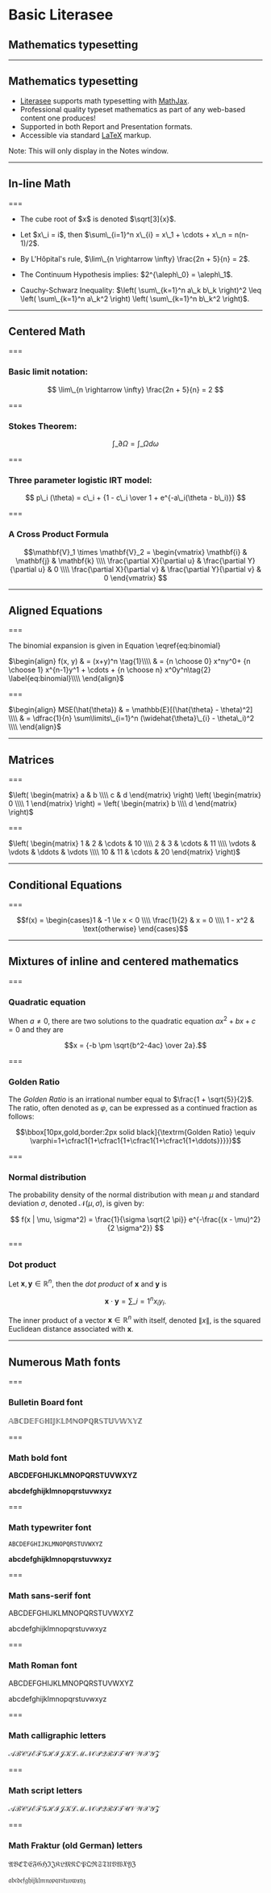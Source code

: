 # Basic Literasee
## Mathematics typesetting

---

## Mathematics typesetting

- [Literasee](http://literasee.io) supports math typesetting with [MathJax](https://www.mathjax.org/).
- Professional quality typeset mathematics as part of any web-based content one produces!
- Supported in both Report and Presentation formats.
- Accessible via standard [LaTeX](https://www.latex-project.org/) markup.

Note:
This will only display in the Notes window.

---

## In-line Math

===

- <p class="fragment">The cube root of $x$ is denoted $\sqrt[3]{x}$.</p>
- <p class="fragment">Let $x\_i = i$, then $\sum\_{i=1}^n x\_{i} = x\_1 + \cdots + x\_n = n(n-1)/2$.</p>
- <p class="fragment">By L'Hôpital's rule, $\lim\_{n \rightarrow \infty} \frac{2n + 5}{n} = 2$.</p>
- <p class="fragment">The Continuum Hypothesis implies: $2^{\aleph\_0} = \aleph\_1$.</p>
- <p class="fragment">Cauchy-Schwarz Inequality: $\left( \sum\_{k=1}^n a\_k b\_k \right)^2 \leq \left( \sum\_{k=1}^n a\_k^2 \right) \left( \sum\_{k=1}^n b\_k^2 \right)$.</p>

---

## Centered Math

===

### Basic limit notation:

$$
\lim\_{n \rightarrow \infty} \frac{2n + 5}{n} = 2
$$

===

### Stokes Theorem:

$$
\int\_{\partial \Omega} = \int\_\Omega d\omega
$$

===

### Three parameter logistic IRT model:

$$
p\_i (\theta) = c\_i + {1 - c\_i \over 1 + e^{-a\_i(\theta - b\_i)}}
$$

===

### A Cross Product Formula

$$\mathbf{V}_1 \times \mathbf{V}_2 =  \begin{vmatrix}
\mathbf{i} & \mathbf{j} & \mathbf{k} \\\\
\frac{\partial X}{\partial u} &  \frac{\partial Y}{\partial u} & 0 \\\\
\frac{\partial X}{\partial v} &  \frac{\partial Y}{\partial v} & 0
\end{vmatrix}  $$

---

## Aligned Equations

===

The binomial expansion is given in Equation \eqref{eq:binomial}

$\begin{align} f(x, y) & = (x+y)^n \tag{1}\\\\ & = {n \choose 0} x^ny^0+ {n \choose 1} x^{n-1}y^1 + \cdots + {n \choose n} x^0y^n\tag{2} \label{eq:binomial}\\\\ \end{align}$

===

$\begin{align} MSE(\hat{\theta}) & = \mathbb{E}[(\hat{\theta} - \theta)^2] \\\\ & = \dfrac{1}{n} \sum\limits\_{i=1}^n (\widehat{\theta}\_{i} - \theta\_i)^2 \\\\ \end{align}$

---

## Matrices

===

$\left( \begin{matrix} a & b \\\\ c & d \end{matrix} \right) \left( \begin{matrix} 0 \\\\ 1 \end{matrix} \right) = \left( \begin{matrix} b \\\\ d \end{matrix} \right)$

===

$\left( \begin{matrix} 1 & 2 & \cdots & 10 \\\\ 2 & 3 & \cdots & 11 \\\\ \vdots & \vdots & \ddots & \vdots \\\\ 10 & 11 & \cdots & 20 \end{matrix} \right)$

---

## Conditional Equations

===

$$f(x) = \begin{cases}1 & -1 \le x < 0 \\\\ \frac{1}{2} & x = 0 \\\\ 1 - x^2 & \text{otherwise} \end{cases}$$

---

## Mixtures of inline and centered mathematics

===

### Quadratic equation

When $a \ne 0$, there are two solutions to the quadratic equation $ax^2 + bx + c = 0$ and they are

$$x = {-b \pm \sqrt{b^2-4ac} \over 2a}.$$

===

### Golden Ratio

The _Golden Ratio_ is an irrational number equal to $\frac{1 + \sqrt{5}}{2}$. The ratio, often denoted as $\varphi$, can be expressed as a continued fraction as follows:

$$\bbox[10px,gold,border:2px solid black]{\textrm{Golden Ratio} \equiv \varphi=1+\cfrac1{1+\cfrac1{1+\cfrac1{1+\cfrac1{1+\ddots}}}}}$$

===

### Normal distribution

The probability density of the normal distribution with mean $\mu$ and standard deviation $\sigma$, denoted $\mathcal{N}(\mu, \sigma)$, is given by:

$$
f(x | \mu, \sigma^2) = \frac{1}{\sigma \sqrt{2 \pi}} e^{-\frac{(x - \mu)^2}{2 \sigma^2}}
$$

===

### Dot product

Let $\mathbf{x}, \mathbf{y} \in \mathbb{R}^n$, then the _dot product_ of $\mathbf{x}$ and $\mathbf{y}$ is

$$
\mathbf{x} \cdot \mathbf{y} = \sum\_{i=1}^n x_i y_i.
$$

The inner product of a vector $\mathbf{x} \in \mathbb{R}^n$ with itself, denoted $\lVert x \rVert$, is the squared Euclidean distance associated
with $\mathbf{x}$.


---

## Numerous Math fonts

===

### Bulletin Board font

$\mathbb{ABCDEFGHIJKLMNOPQRSTUVWXYZ}$

===

### Math bold font

$\mathbf{ABCDEFGHIJKLMNOPQRSTUVWXYZ}$

$\mathbf{abcdefghijklmnopqrstuvwxyz}$

===

### Math typewriter font

$\mathtt{ABCDEFGHIJKLMNOPQRSTUVWXYZ}$

$\mathbf{abcdefghijklmnopqrstuvwxyz}$

===

### Math sans-serif font

$\mathsf{ABCDEFGHIJKLMNOPQRSTUVWXYZ}$

$\mathsf{abcdefghijklmnopqrstuvwxyz}$


===

### Math Roman font

$\mathrm{ABCDEFGHIJKLMNOPQRSTUVWXYZ}$

$\mathrm{abcdefghijklmnopqrstuvwxyz}$

===

### Math calligraphic letters

$\mathcal{ABCDEFGHIJKLMNOPQRSTUVWXYZ}$

===

### Math script letters

$\mathscr{ABCDEFGHIJKLMNOPQRSTUVWXYZ}$

===

### Math Fraktur (old German) letters

$\mathfrak{ABCDEFGHIJKLMNOPQRSTUVWXYZ}$

$\mathfrak{abcdefghijklmnopqrstuvwxyz}$
